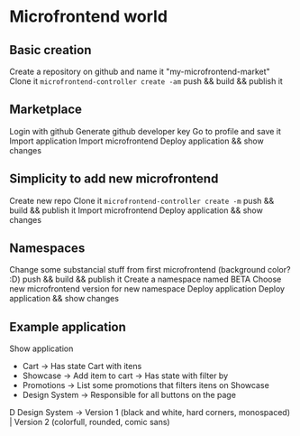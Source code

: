 # Microfrontend world

## Basic creation

Create a repository on github and name it "my-microfrontend-market"
Clone it
`microfrontend-controller create -am`
push && build && publish it

## Marketplace

Login with github
Generate github developer key
Go to profile and save it
Import application
Import microfrontend
Deploy application && show changes

## Simplicity to add new microfrontend

Create new repo
Clone it
`microfrontend-controller create -m`
push && build && publish it
Import microfrontend
Deploy application && show changes

## Namespaces

Change some substancial stuff from first microfrontend (background color? :D)
push && build && publish it
Create a namespace named BETA
Choose new microfrontend version for new namespace
Deploy application
Deploy application && show changes

## Example application

Show application

- Cart -> Has state Cart with itens
- Showcase -> Add item to cart -> Has state with filter by
- Promotions -> List some promotions that filters itens on Showcase
- Design System -> Responsible for all buttons on the page

D
Design System -> Version 1 (black and white, hard corners, monospaced) | Version 2 (colorfull, rounded, comic sans)

